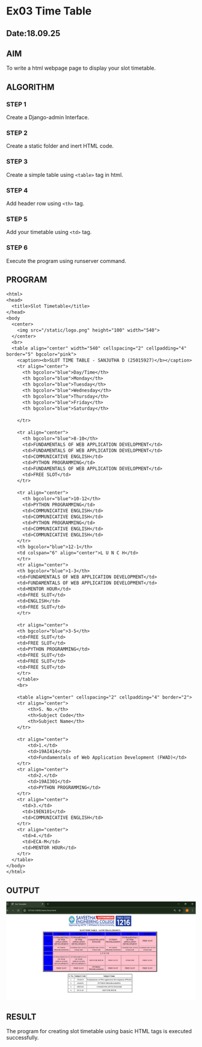 # Ex03 Time Table
## Date:18.09.25

## AIM
To write a html webpage page to display your slot timetable.

## ALGORITHM
### STEP 1
Create a Django-admin Interface.

### STEP 2
Create a static folder and inert HTML code.

### STEP 3
Create a simple table using ```<table>``` tag in html.

### STEP 4
Add header row using ```<th>``` tag.

### STEP 5
Add your timetable using ```<td>``` tag.

### STEP 6
Execute the program using runserver command.

## PROGRAM
```
<html>
<head>
  <title>Slot Timetable</title>
</head>
<body
  <center>
    <img src="/static/logo.png" height="100" width="540">
  </center>
  <br>
  <table align="center" width="540" cellspacing="2" cellpadding="4" border="5" bgcolor="pink">
    <caption><b>SLOT TIME TABLE - SANJUTHA D (25015927)</b></caption>
    <tr align="center">
      <th bgcolor="blue">Day/Time</th>
      <th bgcolor="blue">Monday</th>
      <th bgcolor="blue">Tuesday</th>
      <th bgcolor="blue">Wednesday</th>
      <th bgcolor="blue">Thursday</th>
      <th bgcolor="blue">Friday</th>
      <th bgcolor="blue">Saturday</th>

    </tr>

    <tr align="center">
      <th bgcolor="blue">8-10</th>
      <td>FUNDAMENTALS OF WEB APPLICATION DEVELOPMENT</td>
      <td>FUNDAMENTALS OF WEB APPLICATION DEVELOPMENT</td>
      <td>COMMUNICATIVE ENGLISH</td>
      <td>PYTHON PROGRAMMING</td>
      <td>FUNDAMENTALS OF WEB APPLICATION DEVELOPMENT</td>
      <td>FREE SLOT</td>
    </tr>

    <tr align="center">
      <th bgcolor="blue">10-12</th>
      <td>PYTHON PROGRAMMING</td>
      <td>COMMUNICATIVE ENGLISH</td>
      <td>COMMUNICATIVE ENGLISH</td>
      <td>PYTHON PROGRAMMING</td>
      <td>COMMUNICATIVE ENGLISH</td>
      <td>COMMUNICATIVE ENGLISH</td>
    </tr>
    <th bgcolor="blue">12-1</th>
    <td colspan="6" align="center">L U N C H</td>
    </tr>
    <tr align="center">
    <th bgcolor="blue">1-3</th>
    <td>FUNDAMENTALS OF WEB APPLICATION DEVELOPMENT</td>
    <td>FUNDAMENTALS OF WEB APPLICATION DEVELOPMENT</td>
    <td>MENTOR HOUR</td>
    <td>FREE SLOT</td>
    <td>ENGLISH</td>
    <td>FREE SLOT</td>
    </tr>

    <tr align="center">
    <th bgcolor="blue">3-5</th>
    <td>FREE SLOT</td>
    <td>FREE SLOT</td>
    <td>PYTHON PROGRAMMING</td>
    <td>FREE SLOT</td>
    <td>FREE SLOT</td>
    <td>FREE SLOT</td>
    </tr>
    </table>
    <br>

    <table align="center" cellspacing="2" cellpadding="4" border="2">
    <tr align="center">
        <th>S. No.</th>
        <th>Subject Code</th>
        <th>Subject Name</th>
    </tr>

    <tr align="center">
        <td>1.</td>
        <td>19AI414</td>
        <td>Fundamentals of Web Application Development (FWAD)</td>
    </tr>
    <tr align="center">
        <td>2.</td>
        <td>19AI301</td>
        <td>PYTHON PROGRAMMING</td>
    </tr>
    <tr align="center">
      <td>3.</td>
      <td>19EN101</td>
      <td>COMMUNICATIVE ENGLISH</td>
    </tr>
    <tr align="center">
      <td>4.</td>
      <td>ECA-M</td>
      <td>MENTOR HOUR</td>
    </tr>
  </table>
</body>
</html>

```

## OUTPUT
![alt text](image.png)

## RESULT
The program for creating slot timetable using basic HTML tags is executed successfully.

